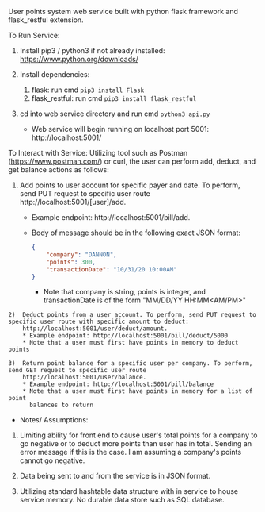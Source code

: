 User points system web service built with python flask framework and
flask_restful extension.

To Run Service:

1) Install pip3 / python3 if not already installed: 
   https://www.python.org/downloads/
2) Install dependencies:
    1) flask: run cmd ```pip3 install Flask```
    2) flask_restful: run cmd ```pip3 install flask_restful```
    
3) cd into web service directory and run cmd ```python3 api.py```
    * Web service will begin running on localhost port 5001: 
      http://localhost:5001/

To Interact with Service:
Utilizing tool such as Postman (https://www.postman.com/) or curl, the user 
   can perform add, deduct, and get balance actions as follows:
   
   1) Add points to user account for specific payer and date. To perform,
    send PUT request to specific user route http://localhost:5001/[user]/add.
      * Example endpoint: http://localhost:5001/bill/add.
      * Body of message should be in the following exact JSON format:
      
        ```json
        {
            "company": "DANNON",
            "points": 300,
            "transactionDate": "10/31/20 10:00AM"
        }
        ```
        * Note that company is string, points is integer, and transactionDate
    is of the form "MM/DD/YY HH:MM<AM/PM>"
          
    2)  Deduct points from a user account. To perform, send PUT request to 
    specific user route with specific amount to deduct:
        http://localhost:5001/user/deduct/amount.
        * Example endpoint: http://localhost:5001/bill/deduct/5000
        * Note that a user must first have points in memory to deduct points
    
    3)  Return point balance for a specific user per company. To perform,
    send GET request to specific user route 
        http://localhost:5001/user/balance.
        * Example endpoint: http://localhost:5001/bill/balance
        * Note that a user must first have points in memory for a list of point
          balances to return

* Notes/ Assumptions:

1) Limiting ability for front end to cause user's total points for a company
   to go negative or to deduct more points than user has in total. Sending an
   error message if this is the case. I am assuming a company's points cannot
   go negative.
   
2) Data being sent to and from the service is in JSON format.
   
3) Utilizing standard hashtable data structure with in service to house service
   memory. No durable data store such as SQL database.
     


